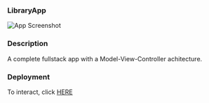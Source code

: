 ### LibraryApp

![App Screenshot](https://user-images.githubusercontent.com/7386478/35823609-246b1c82-0a7e-11e8-8284-28dd5a00e76a.png)


### Description

A complete fullstack app with a Model-View-Controller achitecture.

### Deployment

To interact, click [HERE](https://glacial-escarpment-66257.herokuapp.com/catalog)
